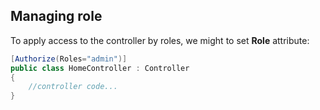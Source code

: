 ﻿## Managing role

To apply access to the controller by roles, we  might to set **Role** attribute:
```C#
[Authorize(Roles="admin")]
public class HomeController : Controller
{
    //controller code...
}
```